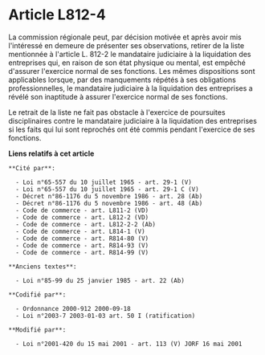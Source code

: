 # Article L812-4

La commission régionale peut, par décision motivée et après avoir mis l'intéressé en demeure de présenter ses observations,
retirer de la liste mentionnée à l'article L. 812-2 le mandataire judiciaire à la liquidation des entreprises qui, en raison
de son état physique ou mental, est empêché d'assurer l'exercice normal de ses fonctions. Les mêmes dispositions sont
applicables lorsque, par des manquements répétés à ses obligations professionnelles, le mandataire judiciaire à la
liquidation des entreprises a révélé son inaptitude à assurer l'exercice normal de ses fonctions.

Le retrait de la liste ne fait pas obstacle à l'exercice de poursuites disciplinaires contre le mandataire judiciaire à la
liquidation des entreprises si les faits qui lui sont reprochés ont été commis pendant l'exercice de ses fonctions.

**Liens relatifs à cet article**

	**Cité par**:

	  - Loi n°65-557 du 10 juillet 1965 - art. 29-1 (V)
	  - Loi n°65-557 du 10 juillet 1965 - art. 29-1 C (V)
	  - Décret n°86-1176 du 5 novembre 1986 - art. 28 (Ab)
	  - Décret n°86-1176 du 5 novembre 1986 - art. 48 (Ab)
	  - Code de commerce - art. L811-2 (VD)
	  - Code de commerce - art. L812-2 (VD)
	  - Code de commerce - art. L812-2-2 (Ab)
	  - Code de commerce - art. L814-1 (V)
	  - Code de commerce - art. R814-80 (V)
	  - Code de commerce - art. R814-93 (V)
	  - Code de commerce - art. R814-99 (V)

	**Anciens textes**:

	  - Loi n°85-99 du 25 janvier 1985 - art. 22 (Ab)

	**Codifié par**:

	  - Ordonnance 2000-912 2000-09-18
	  - Loi n°2003-7 2003-01-03 art. 50 I (ratification)

	**Modifié par**:

	  - Loi n°2001-420 du 15 mai 2001 - art. 113 (V) JORF 16 mai 2001

